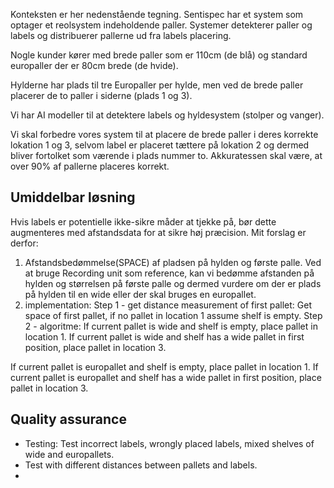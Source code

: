 
Konteksten er her nedenstående tegning. Sentispec har et system som optager et reolsystem indeholdende paller. Systemer detekterer paller og labels og distribuerer pallerne ud fra labels placering.

Nogle kunder kører med brede paller som er 110cm (de blå) og standard europaller der er 80cm brede (de hvide).

Hylderne har plads til tre Europaller per hylde, men ved de brede paller placerer de to paller i siderne (plads 1 og 3).

Vi har AI modeller til at detektere labels og hyldesystem (stolper og vanger).

Vi skal forbedre vores system til at placere de brede paller i deres korrekte lokation 1 og 3, selvom label er placeret tættere på lokation 2 og dermed bliver fortolket som værende i plads nummer to. Akkuratessen skal være, at over 90% af pallerne placeres korrekt.


## Umiddelbar løsning
  Hvis labels er potentielle ikke-sikre måder at tjekke på, bør dette augmenteres med afstandsdata for at sikre høj præcision. Mit forslag er derfor:
  1. Afstandsbedømmelse(SPACE) af pladsen på hylden og første palle. Ved at bruge Recording unit som reference, kan vi bedømme afstanden på hylden og størrelsen på første palle og dermed vurdere om der er plads på hylden til en wide eller der skal bruges en europallet.
  2. implementation: 
  Step 1 - get distance measurement of first pallet:  Get space of first pallet, if no pallet in location 1 assume shelf is empty.
  Step 2 - algoritme: 
   If current pallet is wide and shelf is empty, place pallet in location 1.
   If current pallet is wide and shelf has a wide pallet in first position, place pallet in location 3.
  
  If current pallet is europallet and shelf is empty, place pallet in location 1.
  If current pallet is europallet and shelf has a wide pallet in first position, place pallet in location 3.

## Quality assurance
- Testing: Test incorrect labels, wrongly placed labels, mixed shelves of wide and europallets.
- Test with different distances between pallets and labels.
- 


